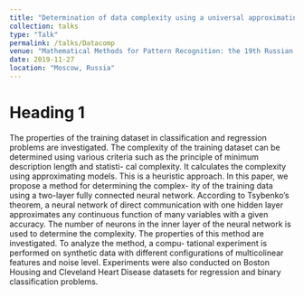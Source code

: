 ```yaml
---
title: "Determination of data complexity using a universal approximating model"
collection: talks
type: "Talk"
permalink: /talks/Datacomp
venue: "Mathematical Methods for Pattern Recognition: the 19th Russian National Conference with International Participation"
date: 2019-11-27
location: "Moscow, Russia"
---
```


Heading 1
======
The properties of the training dataset in classification and regression problems are investigated. The complexity of the training dataset can be determined using various criteria such as the principle of minimum description length and statisti- cal complexity. It calculates the complexity using approximating models. This is a heuristic approach. In this paper, we propose a method for determining the complex- ity of the training data using a two-layer fully connected neural network. According to Tsybenko’s theorem, a neural network of direct communication with one hidden layer approximates any continuous function of many variables with a given accuracy. The number of neurons in the inner layer of the neural network is used to determine the complexity.
The properties of this method are investigated. To analyze the method, a compu- tational experiment is performed on synthetic data with different configurations of multicolinear features and noise level. Experiments were also conducted on Boston Housing and Cleveland Heart Disease datasets for regression and binary classification problems.
